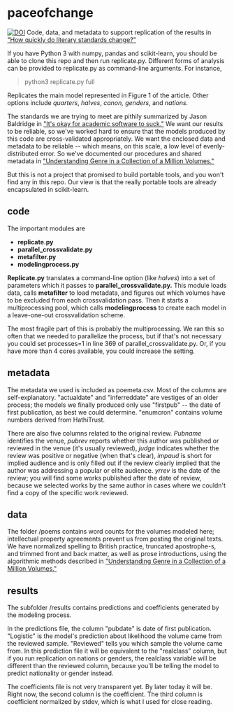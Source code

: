 paceofchange
============

[![DOI](https://zenodo.org/badge/19804/tedunderwood/paceofchange.svg)](https://zenodo.org/badge/latestdoi/19804/tedunderwood/paceofchange)
Code, data, and metadata to support replication of the results in ["How quickly do literary standards change?"](http://figshare.com/articles/How_Quickly_Do_Literary_Standards_Change_/1418394)

If you have Python 3 with numpy, pandas and scikit-learn, you should be able to clone this repo and then run replicate.py. Different forms of analysis can be provided to replicate.py as command-line arguments. For instance,

> python3 replicate.py full

Replicates the main model represented in Figure 1 of the article. Other options include *quarters*, *halves*, *canon,* *genders*, and *nations.*

The standards we are trying to meet are pithily summarized by Jason Baldridge in ["It's okay for academic software to suck."](https://bcomposes.wordpress.com/2015/05/07/its-okay-for-academic-software-to-suck/) We want our results to be reliable, so we've worked hard to ensure that the models produced by this code are cross-validated appropriately. We want the enclosed data and metadata to be reliable -- which means, on this scale, a low level of evenly-distributed error. So we've documented our procedures and shared metadata in ["Understanding Genre in a Collection of a Million Volumes."](http://figshare.com/articles/Understanding_Genre_in_a_Collection_of_a_Million_Volumes_Interim_Report/1281251)

But this is not a project that promised to build portable tools, and you won't find any in this repo. Our view is that the really portable tools are already encapsulated in scikit-learn.

code
----

The important modules are

- **replicate.py**
- **parallel_crossvalidate.py**
- **metafilter.py**
- **modelingprocess.py**

**Replicate.py** translates a command-line option (like *halves*) into a set of parameters which it passes to **parallel_crossvalidate.py.** This module loads data, calls **metafilter** to load metadata, and figures out which volumes have to be excluded from each crossvalidation pass. Then it starts a multiprocessing pool, which calls **modelingprocess** to create each model in a leave-one-out crossvalidation scheme.

The most fragile part of this is probably the multiprocessing. We ran this so often that we needed to parallelize the process, but if that's not necessary you could set processes=1 in line 369 of parallel_crossvalidate.py. Or, if you have more than 4 cores available, you could increase the setting.

metadata
--------

The metadata we used is included as poemeta.csv. Most of the columns are self-explanatory. "actualdate" and "inferreddate" are vestiges of an older process; the models we finally produced only use "firstpub" -- the date of first publication, as best we could determine. "enumcron" contains volume numbers derived from HathiTrust.

There are also five columns related to the original review. *Pubname* identifies the venue, *pubrev* reports whether this author was published or reviewed in the venue (it's usually reviewed), *judge* indicates whether the review was positive or negative (when that's clear), *impaud* is short for implied audience and is only filled out if the review clearly implied that the author was addressing a popular or elite audience. *yrrev* is the date of the review; you will find some works published after the date of review, because we selected works by the same author in cases where we couldn't find a copy of the specific work reviewed.

data
----

The folder /poems contains word counts for the volumes modeled here; intellectual property agreements prevent us from posting the original texts. We have normalized spelling to British practice, truncated apostrophe-s, and trimmed front and back matter, as well as prose introductions, using the algorithmic methods described in ["Understanding Genre in a Collection of a Million Volumes."](http://figshare.com/articles/Understanding_Genre_in_a_Collection_of_a_Million_Volumes_Interim_Report/1281251)

results
-------

The subfolder /results contains predictions and coefficients generated by the modeling process.

In the predictions file, the column "pubdate" is date of first publication. "Logistic" is the model's prediction about likelihood the volume came from the reviewed sample. "Reviewed" tells you  which sample the volume came from. In this prediction file it will be equivalent to the "realclass" column, but if you run replication on nations or genders, the realclass variable will be different than the reviewed column, because you'll be telling the model to predict nationality or gender instead.

The coefficients file is not very transparent yet. By later today it will be. Right now, the second column is the coefficient. The third column is coefficient normalized by stdev, which is what I used for close reading.
